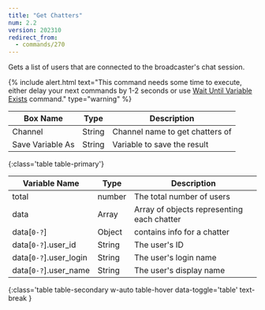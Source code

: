 ```yaml
---
title: "Get Chatters"
num: 2.2
version: 202310
redirect_from:
  - commands/270
---
```


Gets a list of users that are connected to the broadcaster's chat session.

{% include alert.html text="This command needs some time to execute, either delay your next commands by 1-2 seconds or use <a href='/docs/commands/wait#waituntilvariableexists'>Wait Until Variable Exists</a> command." type="warning" %}

| Box Name | Type | Description | 
|-------|--------|--------
Channel|String|Channel name to get chatters of
Save Variable As|String|Variable to save the result
{:class='table table-primary'}

| Variable Name | Type | Description |
|---------------|------|-------------|
total|number|The total number of users
data|Array|Array of objects representing each chatter
data[`0-?`]|Object|contains info for a chatter
data[`0-?`].user_id|String|The user's ID
data[`0-?`].user_login|String|The user's login name
data[`0-?`].user_name|String|The user's display name
{:class='table table-secondary w-auto table-hover data-toggle='table' text-break }
